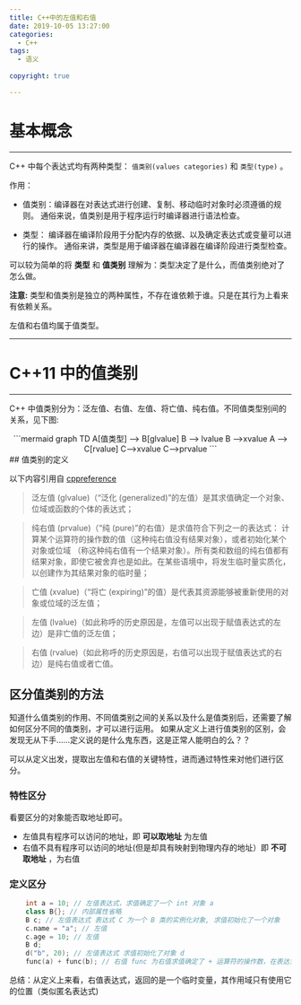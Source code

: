 ```yaml
---
title: C++中的左值和右值
date: 2019-10-05 13:27:00
categories:
  - C++
tags:
  - 语义
  
copyright: true

---
```

# 基本概念
***
  C++ 中每个表达式均有两种类型： `值类别(values categories)` 和 `类型(type)`  。
  
  作用：
  
   - 值类别：编译器在对表达式进行创建、复制、移动临时对象时必须遵循的规则。
     通俗来说，值类别是用于程序运行时编译器进行语法检查。
   
   - 类型： 编译器在编译阶段用于分配内存的依据、以及确定表达式或变量可以进行的操作。
     通俗来讲，类型是用于编译器在编译器在编译阶段进行类型检查。
     
  可以较为简单的将 **类型** 和 **值类别** 理解为：类型决定了是什么，而值类别绝对了怎么做。
  
  **注意:** 类型和值类别是独立的两种属性，不存在谁依赖于谁。只是在其行为上看来有依赖关系。
  
  左值和右值均属于值类型。
  
<!--more-->
 
***
# C++11 中的值类别
***
  C++ 中值类别分为：泛左值、右值、左值、将亡值、纯右值。不同值类型别间的关系，见下图:
  
  <center>
  ```mermaid
  graph TD
  A[值类型] --> B[glvalue]
  B --> lvalue
  B -->xvalue
  A --> C[rvalue]
  C-->xvalue
  C-->prvalue
  ```
  </center>
## 值类别的定义

以下内容引用自 [cppreference](https://zh.cppreference.com/w/cpp/language/value_category#.E5.8E.86.E5.8F.B2)

> 泛左值 (glvalue)（“泛化 (generalized)”的左值）是其求值确定一个对象、位域或函数的个体的表达式；
  
> 纯右值 (prvalue)（“纯 (pure)”的右值）是求值符合下列之一的表达式：
  计算某个运算符的操作数的值（这种纯右值没有结果对象），或者初始化某个对象或位域
 （称这种纯右值有一个结果对象）。所有类和数组的纯右值都有结果对象，即使它被舍弃也是如此。在某些语境中，将发生临时量实质化，以创建作为其结果对象的临时量；
 
> 亡值 (xvalue)（“将亡 (expiring)”的值）是代表其资源能够被重新使用的对象或位域的泛左值；

> 左值 (lvalue)（如此称呼的历史原因是，左值可以出现于赋值表达式的左边）是非亡值的泛左值；

> 右值 (rvalue)（如此称呼的历史原因是，右值可以出现于赋值表达式的右边）是纯右值或者亡值。

## 区分值类别的方法

  知道什么值类别的作用、不同值类别之间的关系以及什么是值类别后，还需要了解如何区分不同的值类别，才可以进行运用。
  如果从定义上进行值类别的区别，会发现无从下手……定义说的是什么鬼东西，这是正常人能明白的么？？
  
  可以从定义出发，提取出左值和右值的关键特性，进而通过特性来对他们进行区分。
  
### 特性区分

  看要区分的对象能否取地址即可。
  - 左值具有程序可以访问的地址，即 **可以取地址** 为左值
  - 右值不具有程序可以访问的地址(但是却具有映射到物理内存的地址）即 **不可取地址** ，为右值
  
### 定义区分

```C++
    int a = 10; // 左值表达式，求值确定了一个 int 对象 a 
    class B{}; // 内部属性省略
    B c; // 左值表达式 表达式 C 为一个 B 类的实例化对象, 求值初始化了一个对象
    c.name = "a"; // 左值
    c.age = 10; // 左值
    B d;
    d("b", 20); // 左值表达式 求值初始化了对象 d
    func(a) + func(b); // 右值 func 为右值求值确定了 + 运算符的操作数，在表达式中，func 作为操作数
```

总结：从定义上来看，右值表达式，返回的是一个临时变量，其作用域只有使用它的位置（类似匿名表达式)